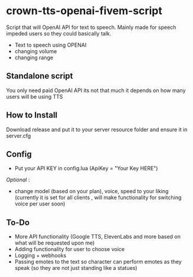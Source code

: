 # crown-tts-openai-fivem-script
Script that will OpenAI API for text to speech. Mainly made for speech impeded users so they could basically talk.
- Text to speech using OPENAI
- changing volume
- changing range
  

## Standalone script
You only need paid OpenAI API its not that much it depends on how many users will be using TTS


## How to Install
Download release and put it to your server resource folder and ensure it in server.cfg


## Config
* Put your API KEY in config.lua (ApiKey = "Your Key HERE") 

*Optional* :
- change model (based on your plan), voice, speed to your liking (currently it is set for all clients , will make functionality for switching voice per user soon)

## To-Do
- More API functionality (Google TTS, ElevenLabs and more based on what will be requested upon me)
- Adding functionality for user to choose voice
- Logging + webhooks
- Passing emotes to the text so character can perform emotes as they speak (so they are not just standing like a statues)
